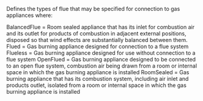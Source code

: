 ﻿Defines the types of flue that may be specified for connection to gas appliances where:

BalancedFlue =	Room sealed appliance that has its inlet for combustion air and its outlet for products of combustion in adjacent external positions, disposed so that wind effects are substantially balanced between them.
Flued =	Gas burning appliance designed for connection to a flue system
Flueless =	Gas burning appliance designed for use without connection to a flue system
OpenFlued =	Gas burning appliance designed to be connected to an open flue system, combustion air being drawn from a room or internal space in which the gas burning appliance is installed
RoomSealed =	Gas burning appliance that has its combustion system, including air inlet and products outlet, isolated from a room or internal space in which the gas burning appliance is installed
